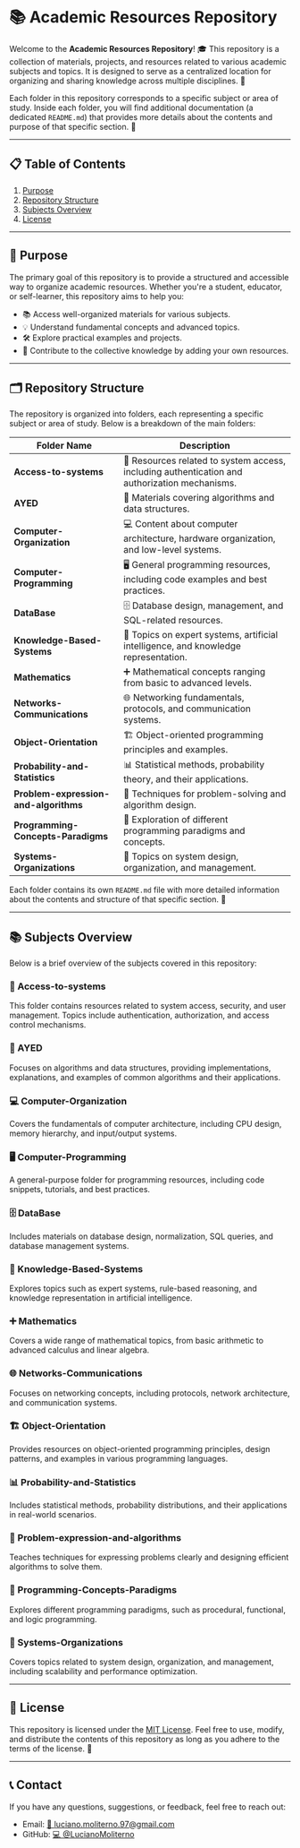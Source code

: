 # 📚 Academic Resources Repository

Welcome to the **Academic Resources Repository**! 🎓 This repository is a collection of materials, projects, and resources related to various academic subjects and topics. It is designed to serve as a centralized location for organizing and sharing knowledge across multiple disciplines. 🌟

Each folder in this repository corresponds to a specific subject or area of study. Inside each folder, you will find additional documentation (a dedicated `README.md`) that provides more details about the contents and purpose of that specific section. 📂

---

## 📋 Table of Contents

1. [Purpose](#purpose)
2. [Repository Structure](#repository-structure)
3. [Subjects Overview](#subjects-overview)
4. [License](#license)

---

## 🎯 Purpose

The primary goal of this repository is to provide a structured and accessible way to organize academic resources. Whether you're a student, educator, or self-learner, this repository aims to help you:

- 📚 Access well-organized materials for various subjects.
- 💡 Understand fundamental concepts and advanced topics.
- 🛠️ Explore practical examples and projects.
- 🤝 Contribute to the collective knowledge by adding your own resources.

---

## 🗂️ Repository Structure

The repository is organized into folders, each representing a specific subject or area of study. Below is a breakdown of the main folders:

| Folder Name                             | Description                                                                                   |
|---------------------------------------  |-----------------------------------------------------------------------------------------------|
| **Access-to-systems**                   | 🔐 Resources related to system access, including authentication and authorization mechanisms. |
| **AYED**                                | 🧩 Materials covering algorithms and data structures.                                         |
| **Computer-Organization**               | 💻 Content about computer architecture, hardware organization, and low-level systems.         |
| **Computer-Programming**                | 🖥️ General programming resources, including code examples and best practices.                 |
| **DataBase**                            | 🗄️ Database design, management, and SQL-related resources.                                     |
| **Knowledge-Based-Systems**             | 🤖 Topics on expert systems, artificial intelligence, and knowledge representation.           |
| **Mathematics**                         | ➕ Mathematical concepts ranging from basic to advanced levels.                               |
| **Networks-Communications**             | 🌐 Networking fundamentals, protocols, and communication systems.                             |
| **Object-Orientation**                  | 🏗️ Object-oriented programming principles and examples.                                       |
| **Probability-and-Statistics**          | 📊 Statistical methods, probability theory, and their applications.                           |
| **Problem-expression-and-algorithms**   | 🤔 Techniques for problem-solving and algorithm design.                                       |
| **Programming-Concepts-Paradigms**      | 🔄 Exploration of different programming paradigms and concepts.                               |
| **Systems-Organizations**               | 🏢 Topics on system design, organization, and management.                                     |

Each folder contains its own `README.md` file with more detailed information about the contents and structure of that specific section. 📖

---

## 📚 Subjects Overview

Below is a brief overview of the subjects covered in this repository:

### 🔐 Access-to-systems
This folder contains resources related to system access, security, and user management. Topics include authentication, authorization, and access control mechanisms.

### 🧩 AYED
Focuses on algorithms and data structures, providing implementations, explanations, and examples of common algorithms and their applications.

### 💻 Computer-Organization
Covers the fundamentals of computer architecture, including CPU design, memory hierarchy, and input/output systems.

### 🖥️ Computer-Programming
A general-purpose folder for programming resources, including code snippets, tutorials, and best practices.

### 🗄️ DataBase 
Includes materials on database design, normalization, SQL queries, and database management systems.

### 🤖 Knowledge-Based-Systems
Explores topics such as expert systems, rule-based reasoning, and knowledge representation in artificial intelligence.

### ➕ Mathematics 
Covers a wide range of mathematical topics, from basic arithmetic to advanced calculus and linear algebra.

### 🌐 Networks-Communications
Focuses on networking concepts, including protocols, network architecture, and communication systems.

### 🏗️ Object-Orientation
Provides resources on object-oriented programming principles, design patterns, and examples in various programming languages.

### 📊 Probability-and-Statistics
Includes statistical methods, probability distributions, and their applications in real-world scenarios.

### 🤔 Problem-expression-and-algorithms
Teaches techniques for expressing problems clearly and designing efficient algorithms to solve them.

### 🔄 Programming-Concepts-Paradigms
Explores different programming paradigms, such as procedural, functional, and logic programming.

### 🏢 Systems-Organizations
Covers topics related to system design, organization, and management, including scalability and performance optimization.

---

## 📜 License

This repository is licensed under the [MIT License](LICENSE). Feel free to use, modify, and distribute the contents of this repository as long as you adhere to the terms of the license. 📝

---

## 📞 Contact

If you have any questions, suggestions, or feedback, feel free to reach out:

- Email: [📧 luciano.moliterno.97@gmail.com](mailto:luciano.moliterno.97@gmail.com)
- GitHub: [💻 @LucianoMoliterno](https://github.com/LucianoMoliterno)
